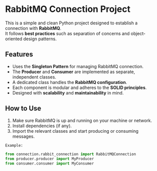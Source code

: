 # RabbitMQ Connection Project

This is a simple and clean Python project designed to establish a connection with **RabbitMQ**.  
It follows **best practices** such as separation of concerns and object-oriented design patterns.

## Features

- Uses the **Singleton Pattern** for managing RabbitMQ connection.
- The **Producer** and **Consumer** are implemented as separate, independent classes.
- A dedicated class handles the **RabbitMQ configuration**.
- Each component is modular and adheres to the **SOLID principles**.
- Designed with **scalability** and **maintainability** in mind.


## How to Use

1. Make sure RabbitMQ is up and running on your machine or network.
2. Install dependencies (if any).
3. Import the relevant classes and start producing or consuming messages.

```python
Example:

from connection.rabbit_connection import RabbitMQConnection
from producer.producer import MyProducer
from consumer.consumer import MyConsumer
